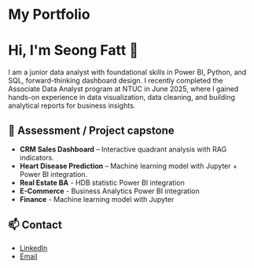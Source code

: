 # My Portfolio
# Hi, I'm Seong Fatt 👋
I am a junior data analyst with foundational skills in Power BI, Python, and SQL, forward-thinking dashboard design. I recently completed the Associate Data Analyst program at NTUC in June 2025, where I gained hands-on experience in data visualization, data cleaning, and building analytical reports for business insights.

## 💼 Assessment / Project capstone
- **CRM Sales Dashboard** – Interactive quadrant analysis with RAG indicators.
- **Heart Disease Prediction** – Machine learning model with Jupyter + Power BI integration.
- **Real Estate BA** - HDB statistic Power BI integration
- **E-Commerce** - Business Analytics Power BI integration
- **Finance** - Machine learning model with Jupyter

## 📫 Contact
- [LinkedIn](https://linkedin.com/in/tang-seong-fatt)
- [Email](sftang1979@gmail.com)
